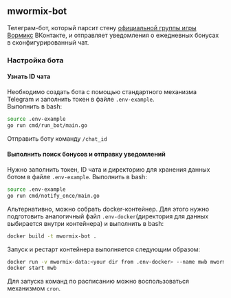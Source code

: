 ## mwormix-bot

Телеграм-бот, который парсит стену [официальной группы игры Вормикс](https://vk.com/wormix_club) ВКонтакте, и отправляет уведомления о ежедневных бонусах в сконфигурированный чат.

### Настройка бота

#### Узнать ID чата
Необходимо создать бота с помощью стандартного механизма Telegram и заполнить токен в файле `.env-example`.  
Выполнить в bash:
```bash
source .env-example
go run cmd/run_bot/main.go
```
Отправить боту команду `/chat_id`

#### Выполнить поиск бонусов и отправку уведомлений
Нужно заполнить токен, ID чата и директорию для хранения данных ботом в файле `.env-example`.
Выполнить в bash:
```bash
source .env-example
go run cmd/notify_once/main.go
```

Альтернативно, можно собрать docker-контейнер. 
Для этого нужно подготовить аналогичный файл `.env-docker`(директория для данных выбирается внутри контейнера) и выполнить в bash:
```bash
docker build -t mwormix-bot .
```
Запуск и рестарт контейнера выполняется следующим образом:
```bash
docker run -v mwormix-data:<your dir from .env-docker> --name mwb mwormix-bot
docker start mwb
```

Для запуска команд по расписанию можно воспользоваться механизмом `cron`.
